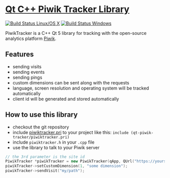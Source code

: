 # [Qt C++ Piwik Tracker Library](https://github.com/pbek/qt-piwik-tracker)
[![Build Status Linux/OS X](https://travis-ci.org/pbek/qt-piwik-tracker.svg?branch=master)](https://travis-ci.org/pbek/qt-piwik-tracker)
[![Build Status Windows](https://ci.appveyor.com/api/projects/status/github/pbek/qt-piwik-tracker)](https://ci.appveyor.com/project/pbek/qt-piwik-tracker)

PiwikTracker is a C++ Qt 5 library for tracking with the open-source analytics 
platform [Piwik](http://piwik.org/).

## Features

- sending visits
- sending events
- sending pings
- custom dimensions can be sent along with the requests 
- language, screen resolution and operating system will be tracked automatically
- client id will be generated and stored automatically

## How to use this library

- checkout the git repository
- include [piwiktracker.pri](https://github.com/pbek/qt-piwik-tracker/blob/master/piwiktracker.pri) 
  to your project like this: `include (qt-piwik-tracker/piwiktracker.pri)`
- include `piwiktracker.h` in your `.cpp` file
- use the library to talk to your Piwik server

```cpp
// the 3rd parameter is the site id
PiwikTracker *piwikTracker = new PiwikTracker(qApp, QUrl("https://yourserver"), 1);
piwikTracker->setCustomDimension(1, "some dimension");
piwikTracker->sendVisit("my/path");
```
